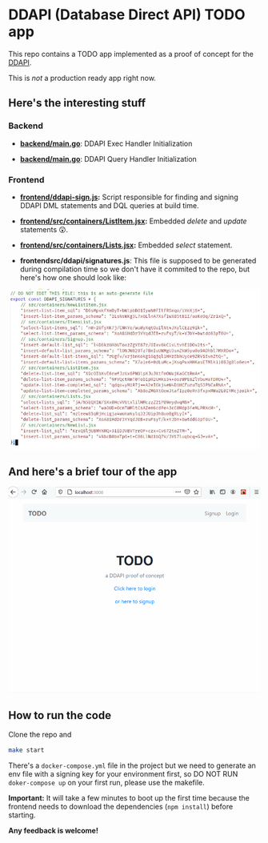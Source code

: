 # DDAPI (Database Direct API) TODO app

This repo contains a TODO app implemented as a proof of concept for the [DDAPI](https://github.com/at-silva/ddapi).

This is *not* a production ready app right now.

## Here's the interesting stuff

### Backend

 - **[backend/main.go](https://github.com/at-silva/ddapi-todo/blob/main/backend/main.go#L54)**: DDAPI Exec Handler Initialization

 - **[backend/main.go](https://github.com/at-silva/ddapi-todo/blob/main/backend/main.go#L62)**: DDAPI Query Handler Initialization

### Frontend
 - **[frontend/ddapi-sign.js](https://github.com/at-silva/ddapi-todo/blob/main/frontend/bin/ddapi-sign.js):** Script responsible for finding and signing DDAPI DML statements and DQL queries at build time.

 - **[frontend/src/containers/ListItem.jsx](https://github.com/at-silva/ddapi-todo/blob/main/frontend/src/containers/ListItem.jsx#L14):** Embedded *delete* and *update* statements 😲.

 - **[frontend/src/containers/Lists.jsx](https://github.com/at-silva/ddapi-todo/blob/main/frontend/src/containers/Lists.jsx#L24):** Embedded *select* statement.

 - **frontendsrc/ddapi/signatures.js**: This file is supposed to be generated during compilation time so we don't have it commited to the repo, but here's how one should look like:

![signatures.js]( https://github.com/at-silva/ddapi-todo/raw/main/docs/signatures-js.jpg "signatures.js")

## And here's a brief tour of the app
![Screencast 1]( https://github.com/at-silva/ddapi-todo/raw/main/docs/screencast1.gif "Screencast")

## How to run the code
Clone the repo and

```bash
make start
```

There's a `docker-compose.yml` file in the project but we need to generate an env file with a signing key for your environment first, so DO NOT RUN `doker-compose up` on your first run, please use the makefile.

**Important:** It will take a few minutes to boot up the first time because the frontend needs to download the dependencies (`npm install`) before starting.

**Any feedback is welcome!**